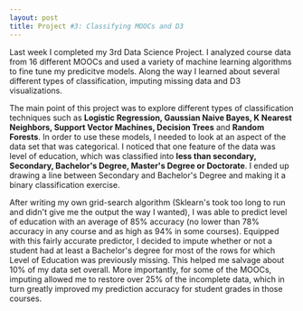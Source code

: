 ```yaml
---
layout: post
title: Project #3: Classifying MOOCs and D3
---
```


Last week I completed my 3rd Data Science Project.  I analyzed course data from 16 different MOOCs and used a variety of machine learning algorithms to fine tune my predicitve models.  Along the way I learned about several different types of classification, imputing missing data and D3 visualizations.

The main point of this project was to explore different types of classification techniques such as **Logistic Regression, Gaussian Naive Bayes, K Nearest Neighbors, Support Vector Machines, Decision Trees** and **Random Forests**.  In order to use these models, I needed to look at an aspect of the data set that was categorical.  I noticed that one feature of the data was level of education, which was classified into **less than secondary, Secondary, Bachelor's Degree, Master's Degree or Doctorate**.  I ended up drawing a line between Secondary and Bachelor's Degree and making it a binary classification exercise.  

After writing my own grid-search algorithm (Sklearn's took too long to run and didn't give me the output the way I wanted), I was able to predict level of education with an average of 85% accuracy (no lower than 78% accuracy in any course and as high as 94% in some courses).  Equipped with this fairly accurate predictor, I decided to impute whether or not a student had at least a Bachelor's degree for most of the rows for which Level of Education was previously missing.  This helped me salvage about 10% of my data set overall.  More importantly, for some of the MOOCs, imputing allowed me to restore over 25% of the incomplete data, which in turn greatly improved my prediction accuracy for student grades in those courses.




